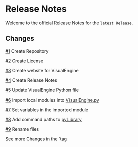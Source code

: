 # Release Notes

Welcome to the official Release Notes for the `latest Release`.

## Changes

[#1](Issues.md#1) Create Repository

[#2](Issues.md#2) Create License

[#3](Issues.md#3) Create website for VisualEngine

[#4](Issues.md#4) Create Release Notes

[#5](Issues.md#5) Update VisualEngine Python file

[#6](Issues.md#6) Import local modules into [VisualEngine.py](VisualEngine.py)

[#7](Issues.md#7) Set variables in the imported module

[#8](Issues.md#8) Add command paths to [pyLibrary](pyLibrary.py)

[#9](Issues.md#9) Rename files

See more Changes in the `tag